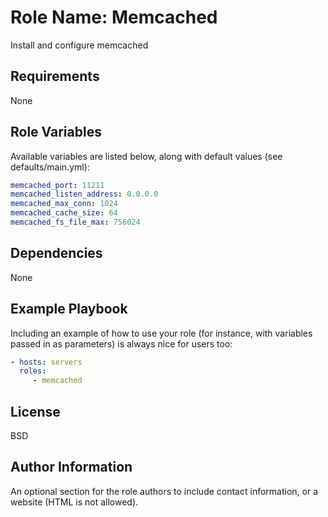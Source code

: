 Role Name: Memcached
=========

Install and configure memcached

Requirements
------------

None

Role Variables
--------------

Available variables are listed below, along with default values (see defaults/main.yml):

```yaml
memcached_port: 11211
memcached_listen_address: 0.0.0.0
memcached_max_conn: 1024
memcached_cache_size: 64
memcached_fs_file_max: 756024
```


Dependencies
------------

None

Example Playbook
----------------

Including an example of how to use your role (for instance, with variables passed in as parameters) is always nice for users too:

```yaml
- hosts: servers
  roles:
     - memcached
```

License
-------

BSD

Author Information
------------------

An optional section for the role authors to include contact information, or a website (HTML is not allowed).
